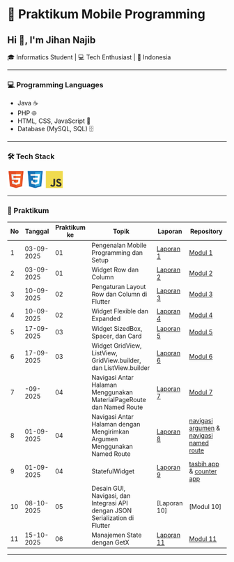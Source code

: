 # 🌱 Praktikum Mobile Programming

## Hi 👋, I'm Jihan Najib

🎓 Informatics Student | 💻 Tech Enthusiast | 📍 Indonesia  

---

### 💻 Programming Languages
- Java ☕
- PHP 🌐
- HTML, CSS, JavaScript 🎨
- Database (MySQL, SQL) 🗄️

---

### 🛠️ Tech Stack
<img src="https://raw.githubusercontent.com/devicons/devicon/master/icons/html5/html5-original.svg" alt="html5" width="40" height="40"/> 
<img src="https://raw.githubusercontent.com/devicons/devicon/master/icons/css3/css3-original.svg" alt="css3" width="40" height="40"/> 
<img src="https://raw.githubusercontent.com/devicons/devicon/master/icons/javascript/javascript-original.svg" alt="javascript" width="40" height="40"/> 

---

### 📅 Praktikum
| No | Tanggal    | Praktikum ke | Topik                                      | Laporan         | Repository  |
|----|------------|--------------|---------------------------------------------|--------------|-----------|
| 1  | 03-09-2025 | 01           | Pengenalan Mobile Programming dan Setup     | [Laporan 1](https://docs.google.com/document/d/12hllSFbec_uObnRHkF0KD-dCPoscw9-DdK-eP3QnCJc/edit?tab=t.0) | [Modul 1]() |
| 2  | 03-09-2025 | 01           | Widget Row dan Column                       | [Laporan 2](https://docs.google.com/document/d/1IaTIxmV4uVBfhpTfh8U8BxB2hINCHcw7CvlsNhH1iKA/edit?tab=t.0) |  [Modul 2](https://github.com/JihanNajib/modul2) |
| 3  | 10-09-2025 | 02           | Pengaturan Layout Row dan Column di Flutter                     | [Laporan 3](https://docs.google.com/document/d/1zWfmQ-hIrkhy2NmGyS7vsc__IbvGzaDR7Zf7xuZXni8/edit?tab=t.0) |  [Modul 3](https://github.com/JihanNajib/modul3) |
| 4  | 10-09-2025 | 02           | Widget Flexible dan Expanded                   | [Laporan 4](https://docs.google.com/document/d/1own_fcGwAl7JNtMZSIZzRcR9ihiZEYwaHRnZAi5O_vo/edit?tab=t.0) |  [Modul 4](https://github.com/JihanNajib/modul4) |
| 5  | 17-09-2025 | 03           | Widget SizedBox, Spacer, dan Card                     | [Laporan 5](https://docs.google.com/document/d/1ixmK2i9FFpA1UhDPNfenUjb_vQlNgQEUPgYSGDJG6-s/edit?usp=sharing)|  [Modul 5](https://github.com/JihanNajib/modul5) |
| 6  | 17-09-2025 | 03           | Widget GridView, ListView, GridView.builder, dan ListView.builder                     | [Laporan 6](https://docs.google.com/document/d/1veT7orl_-NY8u32kovycOuO5oWufBSRYRHi1ZJO8l3I/edit?usp=sharing) |  [Modul 6](https://github.com/JihanNajib/modul6) |
| 7  | -09-2025 | 04           | Navigasi Antar Halaman Menggunakan MaterialPageRoute dan Named Route                  | [Laporan 7](https://docs.google.com/document/d/1vW4ivHpfy7qUZHU8kb6doNzwRCU3JS9SiXSx1oOgO0w/edit?tab=t.0) |  [Modul 7](https://github.com/JihanNajib/modul7) |
| 8  | 01-09-2025 | 04           | Navigasi Antar Halaman dengan Mengirimkan Argumen Menggunakan Named Route                   | [Laporan 8](https://docs.google.com/document/d/12damPA95pH7cMGKaltARW01u-IPDtaI_f6QIB3jlHN8/edit?tab=t.0) |[navigasi argumen](https://github.com/JihanNajib/modul8_navigasi_argumen) & [navigasi named route](https://github.com/JihanNajib/modul8_demo_navigasi_namedroute)|
| 9  | 01-09-2025 | 04           | StatefulWidget                  | [Laporan 9](https://docs.google.com/document/d/12ov-KdpNKHPNwzhxCuwBNZBVnhSUagtmBTmrQ0hod8c/edit?tab=t.0) | [tasbih app](https://github.com/JihanNajib/modul9_tasbih_app) & [counter app](https://github.com/JihanNajib/modul9_counter_app)|
| 10  | 08-10-2025 | 05           | Desain GUI, Navigasi, dan Integrasi API dengan JSON Serialization di Flutter                 | [Laporan 10] | [Modul 10]|
| 11 | 15-10-2025 | 06           | Manajemen State dengan GetX  | [Laporan 11](https://docs.google.com/document/d/1xay9EnQNCXmKsov4kCd1OHpbq_FRc70UfuLbCO1R2D8/edit?usp=sharing) | [Modul 11](https://github.com/JihanNajib/Modul11)|

---
